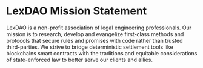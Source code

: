 # LexDAO Mission Statement 
LexDAO is a non-profit association of legal engineering professionals. Our mission is to research, develop and evangelize first-class methods and protocols that secure rules and promises with code rather than trusted third-parties. We strive to bridge deterministic settlement tools like blockchains smart contracts with the traditions and equitable considerations of state-enforced law to better serve our clients and allies.
